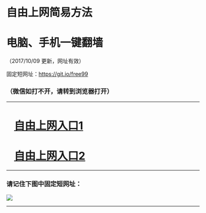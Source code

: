 ﻿# 自由上网简易方法

# 电脑、手机一键翻墙

（2017/10/09 更新，网址有效）

固定短网址：https://git.io/free99

### （微信如打不开，请转到浏览器打开）


***





# &nbsp;&nbsp; <a href="http://ft412617213.fwq-tz-1001.info/fwqtz01.html?t=10090016687 " target="_blank">自由上网入口1</a>
# &nbsp;&nbsp; <a href="http://ft450210057.fwq-tz-1002.info/fwqtz02.html?t=100900122908 " target="_blank">自由上网入口2</a>
***

### 请记住下图中固定短网址：

<img src="https://s3-us-west-2.amazonaws.com/fwq-1001/yjfq-20170905okok.png" /> 


***

